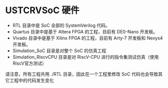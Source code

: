 # USTCRVSoC 硬件

* RTL 目录中是 SoC 全部的 SystemVerilog 代码。
* Quartus 目录中是基于 Altera FPGA 的工程，目前有 DE0-Nano 开发板。
* Vivado 目录中是基于 Xilinx FPGA 的工程，目前有 Arty-7 开发板和 Nexys4 开发板。
* Simulation_SoC 目录是对整个 SoC 的仿真工程
* Simulation_RiscvCPU 目录是对 RiscV-CPU 进行的指令集测试仿真（使用RiscV官方测试）

请注意，所有工程共用 ./RTL 目录，因此在一个工程里修改 SoC 代码也会导致其它工程中的代码发生变化
